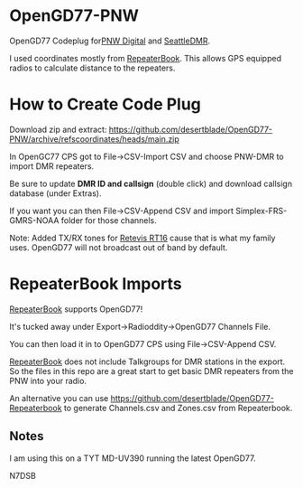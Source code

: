 # OpenGD77-PNW
OpenGD77 Codeplug for[PNW Digital](https://pnwdigital.net/) and [SeattleDMR](https://seattledmr.org/). 

I used coordinates mostly from [RepeaterBook](https://www.repeaterbook.com/). This allows GPS equipped radios to calculate distance to the repeaters.

# How to Create Code Plug

Download zip and extract: https://github.com/desertblade/OpenGD77-PNW/archive/refscoordinates/heads/main.zip

In OpenGC77 CPS got to File->CSV-Import CSV and choose PNW-DMR to import DMR repeaters.

Be sure to update **DMR ID and callsign** (double click) and download callsign database (under Extras).

If you want you can then File->CSV-Append CSV and import Simplex-FRS-GMRS-NOAA folder for those channels. 

Note: Added TX/RX tones for [Retevis RT16](https://www.amazon.com/Retevis-Talkies-Rechargeable-Privacy-Flashlight/dp/B07R1JC8RC) cause that is what my family uses. OpenGD77 will not broadcast out of band by default.

# RepeaterBook Imports

[RepeaterBook](https://www.repeaterbook.com/) supports OpenGD77! 

It's tucked away under Export->Radioddity->OpenGD77 Channels File.

You can then load it in to OpenGD77 CPS using File->CSV-Append CSV.

[RepeaterBook](https://www.repeaterbook.com/) does not include Talkgroups for DMR stations in the export. So the files in this repo are a great start to get basic DMR repeaters from the PNW into your radio.

An alternative you can use  https://github.com/desertblade/OpenGD77-Repeaterbook to generate Channels.csv and Zones.csv from Repeaterbook. 

## Notes
I am using this on a TYT MD-UV390 running the latest OpenGD77.

N7DSB
